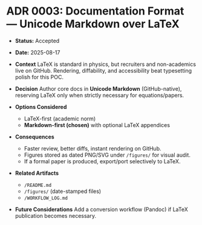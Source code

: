# ADR 0003: Documentation Format — Unicode Markdown over LaTeX

- **Status:** Accepted
- **Date:** 2025-08-17
- **Context**
  LaTeX is standard in physics, but recruiters and non-academics live on GitHub. Rendering, diffability, and accessibility beat typesetting polish for this POC.

- **Decision**
  Author core docs in **Unicode Markdown** (GitHub-native), reserving LaTeX only when strictly necessary for equations/papers.

- **Options Considered**
  - LaTeX-first (academic norm)
  - **Markdown-first (chosen)** with optional LaTeX appendices

- **Consequences**
  - Faster review, better diffs, instant rendering on GitHub.
  - Figures stored as dated PNG/SVG under `/figures/` for visual audit.
  - If a formal paper is produced, export/port selectively to LaTeX.

- **Related Artifacts**
  - `/README.md`
  - `/figures/` (date-stamped files)
  - `/WORKFLOW_LOG.md`

- **Future Considerations**
  Add a conversion workflow (Pandoc) if LaTeX publication becomes necessary.
